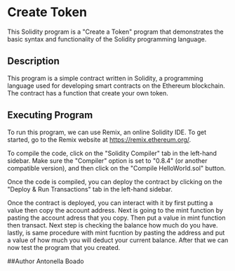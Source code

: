 # Create Token
This Solidity program is a "Create a Token" program that demonstrates the basic syntax and functionality of the Solidity programming language. 

## Description
This program is a simple contract written in Solidity, a programming language used for developing smart contracts on the Ethereum blockchain. 
The contract has a function that create your own token.

## Executing Program
To run this program, we can use Remix, an online Solidity IDE. To get started, go to the Remix website at https://remix.ethereum.org/.

To compile the code, click on the "Solidity Compiler" tab in the left-hand sidebar. Make sure the "Compiler" option is set to "0.8.4" (or another compatible version), 
and then click on the "Compile HelloWorld.sol" button.

Once the code is compiled, you can deploy the contract by clicking on the "Deploy & Run Transactions" tab in the left-hand sidebar. 

Once the contract is deployed, you can interact with it by first putting a value then copy the account address. Next is going to the mint function by pasting the account adress that you copy.
Then put a value in mint function then transact. Next step is checking the balance how much do you have. lastly, is same procedure with mint fucntion by pasting the address and put a value of how much you will deduct your current balance.
After that we can now test the program that you created. 

##Author
Antonella Boado

